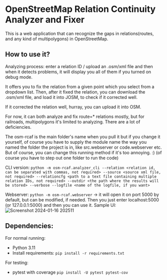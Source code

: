 # OpenStreetMap Relation Continuity Analyzer and Fixer 
This is a web application that can recognize the gaps in relations(routes, and any kind of multipolygons) in OpenStreetMap.

## How to use it?
Analyzing process: enter a relation ID / upload an .osm/xml file and then when it detects problems, it will display you all of them if you turned on debug mode.

It offers you to fix the relation from a given point which you select from a dropdown list. Then, after it fixed the relation, you can download the .osm/xml file, and load it into JOSM,
to check if it corrected well.

If it corrected the relation well, hurray, you can upload it into OSM.

For now, it can both analyze and fix route=* relations mostly, but for railroads, multipolygons it's limited to analyzing. There are a lot of deficiencies.


The osm-rcaf is the main folder's name when you pull it but if you change it yourself, of course you have to supply the module name the way you named the folder the project is in, like src.webserver or code.webserver etc.
But of course, you can change this running method if it's too annoying. :) (of course you have to step out one folder to run the code)

CLI version:
`python -m osm-rcaf.analyzer_cli --relation <relation id, can be separated with commas, not required> --source <source xml file, not required> --relationcfg <path to a text file containing multiple relation IDs, not required> --outdir <the path where the results will be stored> --verbose --logfile <name of the logfile, if you want>`

Webserver:
`python -m osm-rcaf.webserver` -> it will open it on port 5000 by default, but can be modified, if needed. Then you just enter localhost:5000 (or 127.0.0.1:5000) and then you can use it.
Sample UI:
![Screenshot 2024-01-16 202511](https://github.com/attilakundev/osm-rcaf/assets/35130944/9cf636cb-bb41-4e22-a388-9f0dbebd287e)


## Dependencies:
For normal running:
* Python 3.11
* Install requirements: `pip install -r requirements.txt`

For testing:
* pytest with coverage `pip install -U pytest pytest-cov`
